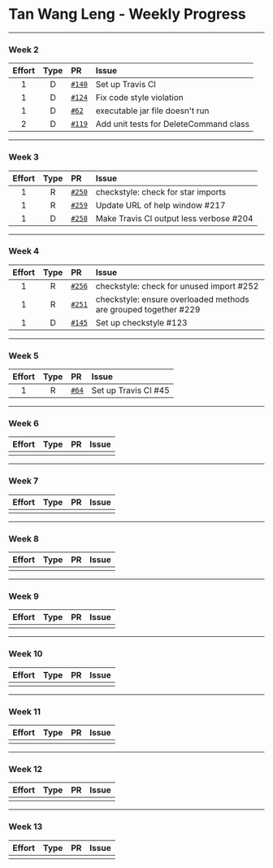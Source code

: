 # Tan Wang Leng - Weekly Progress

---

### Week 2

Effort| Type | PR | Issue
:----:|:----:|:-----------|:------
1 | D | [`#140`](https://github.com/se-edu/addressbook-level2/pull/140) | Set up Travis CI
1 | D | [`#124`](https://github.com/se-edu/addressbook-level2/pull/124) | Fix code style violation
1 | D | [`#62`](https://github.com/se-edu/addressbook-level3/pull/39) | executable jar file doesn't run
2 | D | [`#119`](https://github.com/se-edu/addressbook-level2/pull/119`) | Add unit tests for DeleteCommand class

---

### Week 3

Effort| Type | PR | Issue
:----:|:----:|:-----------|:------
1 | R | [`#250`](https://github.com/se-edu/addressbook-level4/pull/250) | checkstyle: check for star imports
1 | R | [`#259`](https://github.com/se-edu/addressbook-level4/pull/259) | Update URL of help window #217
1 | D | [`#258`](https://github.com/se-edu/addressbook-level4/pull/258) | Make Travis CI output less verbose #204

---

### Week 4

Effort| Type | PR | Issue
:----:|:----:|:-----------|:------
1 | R | [`#256`](https://github.com/se-edu/addressbook-level4/pull/256) | checkstyle: check for unused import #252
1 | R | [`#251`](https://github.com/se-edu/addressbook-level4/pull/251) | checkstyle: ensure overloaded methods are grouped together #229
1 | D | [`#145`](https://github.com/se-edu/addressbook-level2/pull/145) | Set up checkstyle #123

---

### Week 5

Effort| Type | PR | Issue
:----:|:----:|:-----------|:------
1 | R | [`#64`](https://github.com/se-edu/addressbook-level3/pull/64) | Set up Travis CI #45

---

### Week 6

Effort| Type | PR | Issue
:----:|:----:|:-----------|:------
 |  |  | 

---

### Week 7

Effort| Type | PR | Issue
:----:|:----:|:-----------|:------
 |  |  | 

---

### Week 8

Effort| Type | PR | Issue
:----:|:----:|:-----------|:------
 |  |  | 

---

### Week 9

Effort| Type | PR | Issue
:----:|:----:|:-----------|:------
 |  |  | 

---

### Week 10

Effort| Type | PR | Issue
:----:|:----:|:-----------|:------
 |  |  | 

---

### Week 11

Effort| Type | PR | Issue
:----:|:----:|:-----------|:------
 |  |  | 

---

### Week 12

Effort| Type | PR | Issue
:----:|:----:|:-----------|:------
 |  |  | 

---

### Week 13

Effort| Type | PR | Issue
:----:|:----:|:-----------|:------
 |  |  | 
